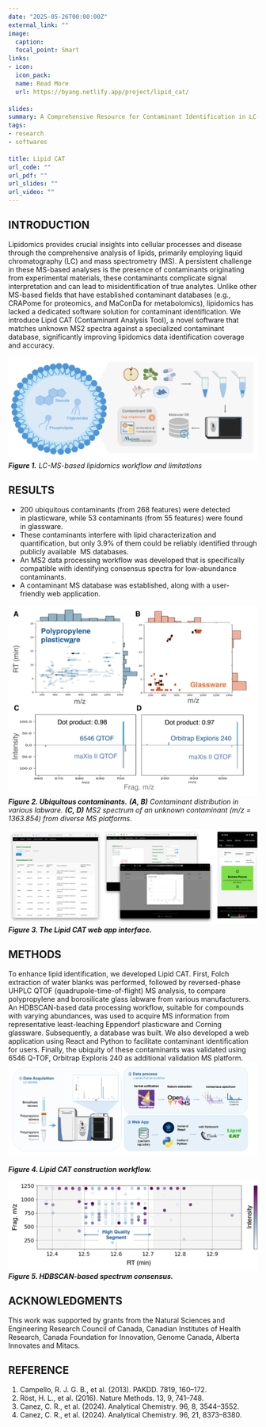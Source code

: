 ```yaml
---
date: "2025-05-26T00:00:00Z"
external_link: ""
image:
  caption:
  focal_point: Smart
links:
- icon: 
  icon_pack: 
  name: Read More
  url: https://byang.netlify.app/project/lipid_cat/

slides:
summary: A Comprehensive Resource for Contaminant Identification in LC-MS Lipidomics
tags:
- research
- softwares

title: Lipid CAT
url_code: ""
url_pdf: ""
url_slides: ""
url_video: ""
---
```

## INTRODUCTION
Lipidomics provides crucial insights into cellular processes and disease through the comprehensive analysis of lipids, primarily employing liquid chromatography (LC) and mass spectrometry (MS). A persistent challenge in these MS-based analyses is the presence of contaminants originating from experimental materials, these contaminants complicate signal interpretation and can lead to misidentification of true analytes. Unlike other MS-based fields that have established contaminant databases (e.g., CRAPome for proteomics, and MaConDa for metabolomics), lipidomics has lacked a dedicated software solution for contaminant identification. We introduce Lipid CAT (Contaminant Analysis Tool), a novel software that matches unknown MS2 spectra against a specialized contaminant database, significantly improving lipidomics data identification coverage and accuracy.



![Workflow](./figure1.png)
***Figure 1.** LC-MS-based lipidomics workflow and limitations*
<br>

## RESULTS 

* 200 ubiquitous contaminants (from 268 features) were detected in plasticware, while 53 contaminants (from 55 features) were found in glassware.
* These contaminants interfere with lipid characterization and quantification, but only 3.9% of them could be reliably identified through publicly available  MS databases.
* An MS2 data processing workflow was developed that is specifically compatible with identifying consensus spectra for low-abundance contaminants.
* A contaminant MS database was established, along with a user-friendly web application.

![Ubiquitous contaminants](./figure2.png)
***Figure 2. Ubiquitous contaminants.***
***(A, B)** Contaminant distribution in various labware. **(C, D)** MS2 spectrum of an unknown contaminant (m/z = 1363.854) from diverse MS platforms.*

![The Lipid CAT web app interface.](./figure3.png)
***Figure 3. The Lipid CAT web app interface.***
<br>

## METHODS
To enhance lipid identification, we developed Lipid CAT. First, Folch extraction of water blanks was performed, followed by reversed-phase UHPLC QTOF (quadrupole-time-of-flight) MS analysis, to compare polypropylene and borosilicate glass labware from various manufacturers. An HDBSCAN-based data processing workflow, suitable for compounds with varying abundances, was used to acquire MS information from representative least-leaching Eppendorf plasticware and Corning glassware. Subsequently, a database was built. We also developed a web application using React and Python to facilitate contaminant identification for users. Finally, the ubiquity of these contaminants was validated using 6546 Q-TOF, Orbitrap Exploris 240 as additional validation MS platform.
![Lipid CAT construction workflow](./figure4.png)

***Figure 4. Lipid CAT construction workflow.***

![HDBSCAN-based spectrum consensus](./figure5.png)
***Figure 5. HDBSCAN-based spectrum consensus.***
<br>

## ACKNOWLEDGMENTS
This work was supported by grants from the Natural Sciences and Engineering Research Council of Canada, Canadian Institutes of Health Research, Canada Foundation for Innovation, Genome Canada, Alberta Innovates and Mitacs.
<br>

## REFERENCE
1. Campello, R. J. G. B., et al. (2013). PAKDD. 7819, 160–172.  
2. Röst, H. L., et al. (2016). Nature Methods. 13, 9, 741–748.  
3. Canez, C. R., et al. (2024). Analytical Chemistry. 96, 8, 3544–3552.  
4. Canez, C. R., et al. (2024). Analytical Chemistry. 96, 21, 8373–8380.  